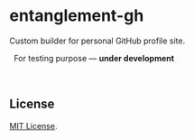 # entanglement-gh

Custom builder for personal GitHub profile site.

 
For testing purpose — **under development**

 

## License

[MIT License](LICENSE).
